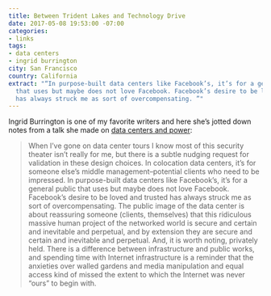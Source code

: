 ```yaml
---
title: Between Trident Lakes and Technology Drive
date: 2017-05-08 19:53:00 -07:00
categories:
- links
tags:
- data centers
- ingrid burrington
city: San Francisco
country: California
extract: "“In purpose-built data centers like Facebook’s, it’s for a general public
  that uses but maybe does not love Facebook. Facebook’s desire to be loved and trusted
  has always struck me as sort of overcompensating. ”"
---
```


Ingrid Burrington is one of my favorite writers and here she’s jotted down notes from a talk she made on [data centers and power](http://lifewinning.com/2017/05/05/trident.html):

> When I’ve gone on data center tours I know most of this security theater isn’t really for me, but there is a subtle nudging request for validation in these design choices. In colocation data centers, it’s for someone else’s middle management–potential clients who need to be impressed. In purpose-built data centers like Facebook’s, it’s for a general public that uses but maybe does not love Facebook. Facebook’s desire to be loved and trusted has always struck me as sort of overcompensating. The public image of the data center is about reassuring someone (clients, themselves) that this ridiculous massive human project of the networked world is secure and certain and inevitable and perpetual, and by extension they are secure and certain and inevitable and perpetual. And, it is worth noting, privately held. There is a difference between infrastructure and public works, and spending time with Internet infrastructure is a reminder that the anxieties over walled gardens and media manipulation and equal access kind of missed the extent to which the Internet was never “ours” to begin with.